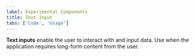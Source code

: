 ```yaml
---
label: Experimental Components
title: Text Input
tabs: ['Code', 'Usage']
---
```


<page-intro>**Text inputs** enable the user to interact with and input data. Use when the application requires long-form content from the user.</page-intro>

<component
    name="Experimental Text Input"
    component="text-input"
    variation="text-input"
    experimental="true"
    >
</component>

<component
    name="Experimental Text Area"
    component="text-area"
    variation="text-area"
    experimental="true"
    >
</component>

<component-docs component="text-input"></component-docs>
